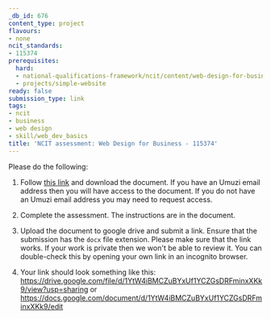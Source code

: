 ```yaml
---
_db_id: 676
content_type: project
flavours:
- none
ncit_standards:
- 115374
prerequisites:
  hard:
  - national-qualifications-framework/ncit/content/web-design-for-business
  - projects/simple-website
ready: false
submission_type: link
tags:
- ncit
- business
- web design
- skill/web_dev_basics
title: 'NCIT assessment: Web Design for Business - 115374'
---
```


Please do the following:

1. Follow [this link](https://drive.google.com/file/d/1wD3ht_9gbFOmP-vxCMgT5MytGV6kc8qj/view?usp=sharing) and download the document. If you have an Umuzi email address then you will have access to the document. If you do not have an Umuzi email address you may need to request access.

2. Complete the assessment. The instructions are in the document. 

3. Upload the document to google drive and submit a link. Ensure that the submission has the `docx` file extension. Please make sure that the link works. If your work is private then we won't be able to review it. You can double-check this by opening your own link in an incognito browser.  

4. Your link should look something like this:
https://drive.google.com/file/d/1YtW4iBMCZuBYxUf1YCZGsDRFminxXKk9/view?usp=sharing or https://docs.google.com/document/d/1YtW4iBMCZuBYxUf1YCZGsDRFminxXKk9/edit